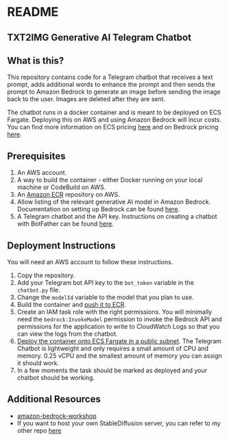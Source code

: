 # README
## TXT2IMG Generative AI Telegram Chatbot
 
## What is this?
This repository contains code for a Telegram chatbot that receives a text prompt, adds additional words to enhance the prompt and then sends the prompt to Amazon Bedrock to generate an image before sending the image back to the user. Images are deleted after they are sent.

The chatbot runs in a docker container and is meant to be deployed on ECS Fargate. Deploying this on AWS and using Amazon Bedrock will incur costs. You can find more information on ECS pricing [here](https://aws.amazon.com/ecs/pricing/) and on Bedrock pricing [here](https://aws.amazon.com/bedrock/pricing/). 

## Prerequisites
1. An AWS account.
2. A way to build the container - either Docker running on your local machine or CodeBuild on AWS. 
3. An [Amazon ECR](https://aws.amazon.com/ecr/) repository on AWS. 
4. Allow listing of the relevant generative AI model in Amazon Bedrock. Documentation on setting up Bedrock can be found [here](https://docs.aws.amazon.com/bedrock/latest/userguide/setting-up.html).
5. A Telegram chatbot and the API key. Instructions on creating a chatbot with BotFather can be found [here](https://www.freecodecamp.org/news/how-to-create-a-telegram-bot-using-python/).

## Deployment Instructions
You will need an AWS account to follow these instructions. 

1. Copy the repository.
2. Add your Telegram bot API key to the `bot_token` variable in the `chatbot.py` file. 
3. Change the `modelId` variable to the model that you plan to use.
4. Build the container and [push it to ECR](https://docs.aws.amazon.com/AmazonECR/latest/userguide/docker-push-ecr-image.html).
5. Create an IAM task role with the right permissions. You will minimally need the `bedrock:InvokeModel` permission to invoke the Bedrock API and permissions for the application to write to CloudWatch Logs so that you can view the logs from the chatbot.
6. [Deploy the container onto ECS Fargate in a public subnet](https://aws.plainenglish.io/deploying-a-docker-container-in-aws-using-fargate-5a19a140b018). The Telegram Chatbot is lightweight and only requires a small amount of CPU and memory. 0.25 vCPU and the smallest amount of memory you can assign it should work. 
7. In a few moments the task should be marked as deployed and your chatbot should be working.

## Additional Resources
* [amazon-bedrock-workshop](https://github.com/aws-samples/amazon-bedrock-workshop)
* If you want to host your own StableDiffusion server, you can refer to my other repo [here](https://github.com/Kevlw-AWS/stable-diffusion-telegram-bot)
